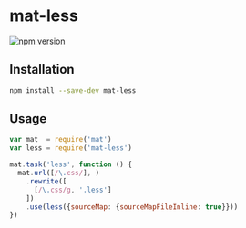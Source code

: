 # mat-less

[![npm version](https://badge.fury.io/js/mat-less.svg)](http://badge.fury.io/js/mat-less)

## Installation

```sh
npm install --save-dev mat-less
```

## Usage

```javascript
var mat  = require('mat')
var less = require('mat-less')

mat.task('less', function () {
  mat.url([/\.css/], )
    .rewrite([
      [/\.css/g, '.less']
    ])
    .use(less({sourceMap: {sourceMapFileInline: true}}))
})
```